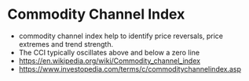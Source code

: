 # Commodity Channel Index

* commodity channel index help to identify price reversals, price extremes and trend strength.
* The CCI typically oscillates above and below a zero line
* https://en.wikipedia.org/wiki/Commodity_channel_index
* https://www.investopedia.com/terms/c/commoditychannelindex.asp

